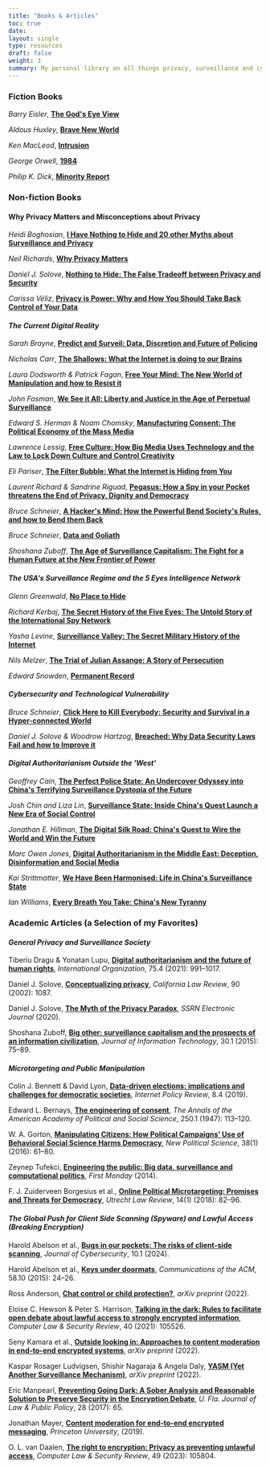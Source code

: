 ```yaml
---
title: "Books & Articles"
toc: true
date: 
layout: single
type: resources
draft: false   
weight: 3
summary: My personal library on all things privacy, surveillance and cybersecurity.
---
```


### **Fiction Books** 

*Barry Eisler*, **[The God's Eye View](https://openlibrary.org/works/OL20019075W/The_God's_eye_view?edition=key:/books/OL27199138M)**

*Aldous Huxley*, **[Brave New World](https://openlibrary.org/works/OL64365W/Brave_New_World?edition=key%3A/books/OL42891434M)**

*Ken MacLeod*, **[Intrusion](https://openlibrary.org/works/OL16701646W/Intrusion?edition=key%3A/books/OL25373890M)**

*George Orwell*, **[1984](https://openlibrary.org/works/OL1168083W/Nineteen_Eighty-Four?edition=key:/books/OL3174961M)**

*Philip K. Dick*, **[Minority Report](https://openlibrary.org/works/OL2172414W/Minority_Report?edition=key%3A/books/OL3569779M)**


### **Non-fiction Books**

#### **Why Privacy Matters and Misconceptions about Privacy**

*Heidi Boghosian*, **[I Have Nothing to Hide and 20 other Myths about Surveillance and Privacy](https://openlibrary.org/works/OL24703796W/%E2%80%9CI_Have_Nothing_to_Hide%E2%80%9D?edition=key%3A/books/OL32790291M)**

*Neil Richards*, **[Why Privacy Matters](https://openlibrary.org/works/OL25765180W/Why_Privacy_Matters?edition=key%3A/books/OL34689226M)**

*Daniel J. Solove*, **[Nothing to Hide: The False Tradeoff between Privacy and Security](https://openlibrary.org/books/OL25436882M/Nothing_to_Hide_The_False_Tradeoff_between_Privacy_and_Security)**

*Carissa Véliz*, **[Privacy is Power: Why and How You Should Take Back Control of Your Data](https://openlibrary.org/works/OL24353841W/Privacy_is_Power?edition=key%3A/books/OL35203644M)**


#### *The Current Digital Reality*

*Sarah Brayne*, **[Predict and Surveil: Data, Discretion and Future of Policing](https://openlibrary.org/works/OL21687997W/Predict_and_Surveil?edition=key:/books/OL29504080M)**

*Nicholas Carr*, **[The Shallows: What the Internet is doing to our Brains](https://openlibrary.org/works/OL15297392W/The_Shallows?edition=key:/books/OL25292375M)**

*Laura Dodsworth & Patrick Fagan*, **[Free Your Mind: The New World of Manipulation and how to Resist it](https://openlibrary.org/works/OL37588239W/Free_Your_Mind?edition=key%3A/books/OL50657992M)**

*John Fasman*, **[We See it All: Liberty and Justice in the Age of Perpetual Surveillance](https://openlibrary.org/books/OL32167012M/We_See_It_All)**

*Edward S. Herman & Noam Chomsky*, **[Manufacturing Consent: The Political Economy of the Mass Media](https://openlibrary.org/works/OL31013W/Manufacturing_consent?mode=all)**

*Lawrence Lessig*, **[Free Culture: How Big Media Uses Technology and the Law to Lock Down Culture and Control Creativity](https://openlibrary.org/works/OL6037024W/Free_culture?edition=key:/books/OL24997929M)**

*Eli Pariser*, **[The Filter Bubble: What the Internet is Hiding from You](https://openlibrary.org/works/OL15747216W/The_Filter_Bubble?edition=key%3A/books/OL24658486M)**

*Laurent Richard & Sandrine Riguad*, **[Pegasus: How a Spy in your Pocket threatens the End of Privacy, Dignity and Democracy](https://openlibrary.org/works/OL27043843W/Pegasus?edition=key:/books/OL46064587M)**

*Bruce Schneier*, **[A Hacker's Mind: How the Powerful Bend Society's Rules, and how to Bend them Back](https://openlibrary.org/works/OL28352040W/A_Hacker's_Mind?edition=key:/books/OL38802201M)**

*Bruce Schneier*, **[Data and Goliath](https://openlibrary.org/works/OL17177390W/Data_and_Goliath?edition=key%3A/books/OL28578045M)**

*Shoshana Zuboff*, **[The Age of Surveillance Capitalism: The Fight for a Human Future at the New Frontier of Power](https://openlibrary.org/works/OL18201749W/The_Age_of_Surveillance_Capitalism?edition=key%3A/books/OL26677236M)**


#### *The USA's Surveillance Regime and the 5 Eyes Intelligence Network*

*Glenn Greenwald*, **[No Place to Hide](https://openlibrary.org/works/OL16819228W/No_Place_to_Hide?edition=key:/books/OL45564042M)**

*Richard Kerbaj*, **[The Secret History of the Five Eyes: The Untold Story of the International Spy Network](https://openlibrary.org/works/OL28800921W/Secret_History_of_the_Five_Eyes?edition=key:/books/OL39553580M)**

*Yasha Levine*, **[Surveillance Valley: The Secret Military History of the Internet](https://openlibrary.org/works/OL17846590W/Surveillance_Valley?edition=key:/books/OL26432571M)**

*Nils Melzer*, **[The Trial of Julian Assange: A Story of Persecution](https://openlibrary.org/works/OL25330196W/Trial_of_Julian_Assange?edition=key:/books/OL38410367M)**

*Edward Snowden*, **[Permanent Record](https://openlibrary.org/works/OL20080323W/Permanent_Record?edition=key:/books/OL27322193M)**


#### *Cybersecurity and Technological Vulnerability*

*Bruce Schneier*, **[Click Here to Kill Everybody: Security and Survival in a Hyper-connected World](https://openlibrary.org/works/OL18202400W/Click_here_to_kill_everybody?edition=key:/books/OL26678357M)**

*Daniel J. Solove & Woodrow Hartzog*, **[Breached: Why Data Security Laws Fail and how to Improve it](https://openlibrary.org/works/OL24372485W/Breached!?edition=key:/books/OL32274873M)**


#### *Digital Authoritarianism Outside the 'West'*

*Geoffrey Cain*, **[The Perfect Police State: An Undercover Odyssey into China's Terrifying Surveillance Dystopia of the Future](https://openlibrary.org/works/OL24783660W/The_Perfect_Police_State?edition=key:/books/OL34688842M)**

*Josh Chin and Liza Lin*, **[Surveillance State: Inside China's Quest Launch a New Era of Social Control](https://openlibrary.org/works/OL24827766W/Surveillance_State?edition=key%3A/books/OL32995177M)**

*Jonathan E. Hillman*, **[The Digital Silk Road: China's Quest to Wire the World and Win the Future](https://openlibrary.org/works/OL25327554W/Digital_Silk_Road?edition=key:/books/OL33924999M)**

*Marc Owen Jones*, **[Digital Authoritarianism in the Middle East: Deception, Disinformation and Social Media](https://openlibrary.org/works/OL25791588W/Digital_Authoritarianism_in_the_Middle_East?edition=key:/books/OL36024561M)**

*Kai Strittmatter*, **[We Have Been Harmonised: Life in China's Surveillance State](https://openlibrary.org/books/OL31855363M/We_Have_Been_Harmonized)**

*Ian Williams*, **[Every Breath You Take: China's New Tyranny](https://openlibrary.org/works/OL26516371W/Every_Breath_You_Take_-_Featured_in_the_Times_and_Sunday_Times?edition=key:/books/OL40311819M)**

### **Academic Articles (a Selection of my Favorites)**

#### *General Privacy and Surveillance Society*

Tiberiu Dragu & Yonatan Lupu, **[Digital authoritarianism and the future of human rights](https://doi.org/10.1017/S0020818321000220)**, *International Organization*, 75.4 (2021): 991–1017.

Daniel J. Solove, **[Conceptualizing privacy](https://doi.org/10.2307/3481326)**, *California Law Review*, 90 (2002): 1087.

Daniel J. Solove, **[The Myth of the Privacy Paradox](https://doi.org/10.2139/ssrn.3536265)**, *SSRN Electronic Journal* (2020).

Shoshana Zuboff, **[Big other: surveillance capitalism and the prospects of an information civilization](https://doi.org/10.1057/jit.2015.5)**, *Journal of Information Technology*, 30.1 (2015): 75–89.

#### *Microtargeting and Public Manipulation*

Colin J. Bennett & David Lyon, **[Data-driven elections: implications and challenges for democratic societies](https://policyreview.info/articles/analysis/data-driven-elections-implications-and-challenges-democratic-societies)**, *Internet Policy Review*, 8.4 (2019).

Edward L. Bernays, **[The engineering of consent](https://doi.org/10.1177/000271624725000116)**, *The Annals of the American Academy of Political and Social Science*, 250.1 (1947): 113–120.

W. A. Gorton, **[Manipulating Citizens: How Political Campaigns’ Use of Behavioral Social Science Harms Democracy](https://doi.org/10.1080/07393148.2015.1125117)**, *New Political Science*, 38(1) (2016): 61–80.

Zeynep Tufekci, **[Engineering the public: Big data, surveillance and computational politics](https://doi.org/10.5210/fm.v19i7.4900)**, *First Monday* (2014).

F. J. Zuiderveen Borgesius et al., **[Online Political Microtargeting: Promises and Threats for Democracy](https://doi.org/10.18352/ulr.420)**, *Utrecht Law Review*, 14(1) (2018): 82–96.

#### *The Global Push for Client Side Scanning (Spyware) and Lawful Access (Breaking Encryption)*

Harold Abelson et al., **[Bugs in our pockets: The risks of client-side scanning](https://doi.org/10.1093/cybsec/tyad020)**, *Journal of Cybersecurity*, 10.1 (2024).

Harold Abelson et al., **[Keys under doormats](https://doi.org/10.1145/2810103)**, *Communications of the ACM*, 58.10 (2015): 24–26.

Ross Anderson, **[Chat control or child protection?](https://doi.org/10.48550/arXiv.2210.08958)**, *arXiv preprint* (2022).

Eloise C. Hewson & Peter S. Harrison, **[Talking in the dark: Rules to facilitate open debate about lawful access to strongly encrypted information](https://doi.org/10.1016/j.clsr.2020.105526)**, *Computer Law & Security Review*, 40 (2021): 105526.

Seny Kamara et al., **[Outside looking in: Approaches to content moderation in end-to-end encrypted systems](https://doi.org/10.48550/arXiv.2202.04617)**, *arXiv preprint* (2022).

Kaspar Rosager Ludvigsen, Shishir Nagaraja & Angela Daly, **[YASM (Yet Another Surveillance Mechanism)](https://doi.org/10.48550/arXiv.2205.14601)**, *arXiv preprint* (2022).

Eric Manpearl, **[Preventing Going Dark: A Sober Analysis and Reasonable Solution to Preserve Security in the Encryption Debate](https://heinonline.org/HOL/LandingPage?handle=hein.journals/uflp28&div=8)**, *U. Fla. Journal of Law & Public Policy*, 28 (2017): 65.

Jonathan Mayer, **[Content moderation for end-to-end encrypted messaging](https://www.princeton.edu/~jrmayer/papers/content-moderation-e2ee.pdf)**, *Princeton University*, (2019).

O. L. van Daalen, **[The right to encryption: Privacy as preventing unlawful access](https://doi.org/10.1016/j.clsr.2023.105804)**, *Computer Law & Security Review*, 49 (2023): 105804.